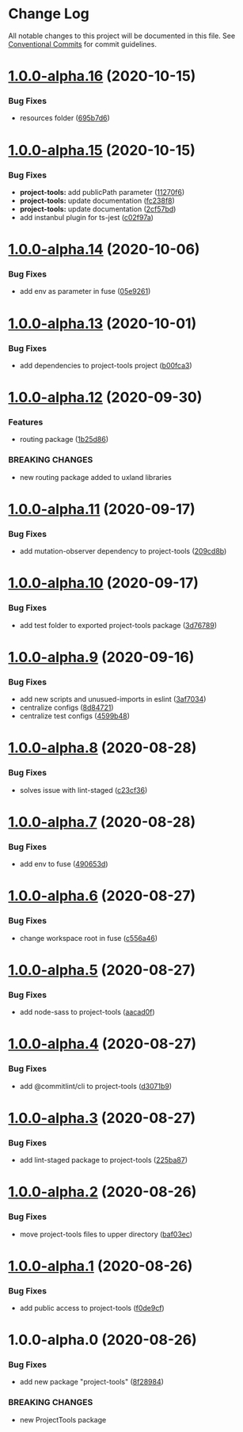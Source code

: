 # Change Log

All notable changes to this project will be documented in this file.
See [Conventional Commits](https://conventionalcommits.org) for commit guidelines.

# [1.0.0-alpha.16](https://github.com/uxland/uxland/compare/@uxland/project-tools@1.0.0-alpha.15...@uxland/project-tools@1.0.0-alpha.16) (2020-10-15)


### Bug Fixes

* resources folder ([695b7d6](https://github.com/uxland/uxland/commit/695b7d69f9239886f213fe1c03cfd465c031f359))





# [1.0.0-alpha.15](https://github.com/uxland/uxland/compare/@uxland/project-tools@1.0.0-alpha.14...@uxland/project-tools@1.0.0-alpha.15) (2020-10-15)


### Bug Fixes

* **project-tools:** add publicPath parameter ([11270f6](https://github.com/uxland/uxland/commit/11270f6e0746ef49110f243d0c04e55115390ba8))
* **project-tools:** update documentation ([fc238f8](https://github.com/uxland/uxland/commit/fc238f869634fa4d3ad6bc0dd30e90d79c9b1871))
* **project-tools:** update documentation ([2cf57bd](https://github.com/uxland/uxland/commit/2cf57bd5fd592e46b3d4bdc21b99f05b88e7bb6e))
* add instanbul plugin for ts-jest ([c02f97a](https://github.com/uxland/uxland/commit/c02f97ae0bada9c71b373bd8a45e50e2f5dc197f))





# [1.0.0-alpha.14](https://github.com/uxland/uxland/compare/@uxland/project-tools@1.0.0-alpha.13...@uxland/project-tools@1.0.0-alpha.14) (2020-10-06)


### Bug Fixes

* add env as parameter in fuse ([05e9261](https://github.com/uxland/uxland/commit/05e9261bbf2f0762b65280e72118de467b71673e))





# [1.0.0-alpha.13](https://github.com/uxland/uxland/compare/@uxland/project-tools@1.0.0-alpha.12...@uxland/project-tools@1.0.0-alpha.13) (2020-10-01)


### Bug Fixes

* add dependencies to project-tools project ([b00fca3](https://github.com/uxland/uxland/commit/b00fca33746523cb4e75353a86481068dd4d8156))





# [1.0.0-alpha.12](https://github.com/uxland/uxland/compare/@uxland/project-tools@1.0.0-alpha.11...@uxland/project-tools@1.0.0-alpha.12) (2020-09-30)


### Features

* routing package ([1b25d86](https://github.com/uxland/uxland/commit/1b25d8654bf0726922b007db7ce613c7e7da8a74))


### BREAKING CHANGES

* new routing package added to uxland libraries





# [1.0.0-alpha.11](https://github.com/uxland/uxland/compare/@uxland/project-tools@1.0.0-alpha.10...@uxland/project-tools@1.0.0-alpha.11) (2020-09-17)


### Bug Fixes

* add mutation-observer dependency to project-tools ([209cd8b](https://github.com/uxland/uxland/commit/209cd8be288720a4e9e4345ec2205e8bbb2e353c))





# [1.0.0-alpha.10](https://github.com/uxland/uxland/compare/@uxland/project-tools@1.0.0-alpha.9...@uxland/project-tools@1.0.0-alpha.10) (2020-09-17)


### Bug Fixes

* add test folder to exported project-tools package ([3d76789](https://github.com/uxland/uxland/commit/3d76789210f1ad4326e9d23a1eb50818e1e62459))





# [1.0.0-alpha.9](https://github.com/uxland/uxland/compare/@uxland/project-tools@1.0.0-alpha.8...@uxland/project-tools@1.0.0-alpha.9) (2020-09-16)


### Bug Fixes

* add new scripts and unusued-imports in eslint ([3af7034](https://github.com/uxland/uxland/commit/3af7034078205fcc2da3ff50563968b79e43f8af))
* centralize configs ([8d84721](https://github.com/uxland/uxland/commit/8d84721bcec875272f05b4269ad978f0606e934b))
* centralize test configs ([4599b48](https://github.com/uxland/uxland/commit/4599b488f82d5884bac6ee7dee33437c13bba054))





# [1.0.0-alpha.8](https://github.com/uxland/uxland/compare/@uxland/project-tools@1.0.0-alpha.7...@uxland/project-tools@1.0.0-alpha.8) (2020-08-28)


### Bug Fixes

* solves issue with lint-staged ([c23cf36](https://github.com/uxland/uxland/commit/c23cf368d5504e652615027144deef2183efcb49))





# [1.0.0-alpha.7](https://github.com/uxland/uxland/compare/@uxland/project-tools@1.0.0-alpha.6...@uxland/project-tools@1.0.0-alpha.7) (2020-08-28)


### Bug Fixes

* add env to fuse ([490653d](https://github.com/uxland/uxland/commit/490653d60cb56f1eda51a84497b8b338d392a619))





# [1.0.0-alpha.6](https://github.com/uxland/uxland/compare/@uxland/project-tools@1.0.0-alpha.5...@uxland/project-tools@1.0.0-alpha.6) (2020-08-27)


### Bug Fixes

* change workspace root in fuse ([c556a46](https://github.com/uxland/uxland/commit/c556a466254972d620994945a4c6ea6655e68102))





# [1.0.0-alpha.5](https://github.com/uxland/uxland/compare/@uxland/project-tools@1.0.0-alpha.4...@uxland/project-tools@1.0.0-alpha.5) (2020-08-27)


### Bug Fixes

* add node-sass to project-tools ([aacad0f](https://github.com/uxland/uxland/commit/aacad0f06c02e6e24320581c8fc4dc0a41d01aad))





# [1.0.0-alpha.4](https://github.com/uxland/uxland/compare/@uxland/project-tools@1.0.0-alpha.3...@uxland/project-tools@1.0.0-alpha.4) (2020-08-27)


### Bug Fixes

* add @commitlint/cli to project-tools ([d3071b9](https://github.com/uxland/uxland/commit/d3071b9c6449f935e35e49e186d10df282cd10ab))





# [1.0.0-alpha.3](https://github.com/uxland/uxland/compare/@uxland/project-tools@1.0.0-alpha.2...@uxland/project-tools@1.0.0-alpha.3) (2020-08-27)


### Bug Fixes

* add lint-staged package to project-tools ([225ba87](https://github.com/uxland/uxland/commit/225ba87e1344e510c876b37666ef14444e6f3e0d))





# [1.0.0-alpha.2](https://github.com/uxland/uxland/compare/@uxland/project-tools@1.0.0-alpha.1...@uxland/project-tools@1.0.0-alpha.2) (2020-08-26)


### Bug Fixes

* move project-tools files to upper directory ([baf03ec](https://github.com/uxland/uxland/commit/baf03ec5655f674b01a25757b1bcefce4ed71172))





# [1.0.0-alpha.1](https://github.com/uxland/uxland/compare/@uxland/project-tools@1.0.0-alpha.0...@uxland/project-tools@1.0.0-alpha.1) (2020-08-26)


### Bug Fixes

* add public access to project-tools ([f0de9cf](https://github.com/uxland/uxland/commit/f0de9cfe4045651774844a31de545d6b1eacb90f))





# 1.0.0-alpha.0 (2020-08-26)


### Bug Fixes

* add new package "project-tools" ([8f28984](https://github.com/uxland/uxland/commit/8f28984eac0d2dea32998890d83c0555946af098))


### BREAKING CHANGES

* new ProjectTools package
